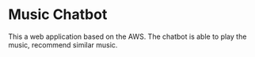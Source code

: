 # Music Chatbot

This a web application based on the AWS. The chatbot is able to play the music, recommend similar music.
